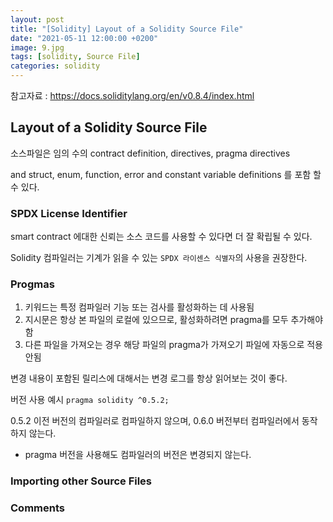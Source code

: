 ```yaml
---
layout: post
title: "[Solidity] Layout of a Solidity Source File"
date: "2021-05-11 12:00:00 +0200" 
image: 9.jpg
tags: [solidity, Source File]
categories: solidity
---
```


참고자료 : https://docs.soliditylang.org/en/v0.8.4/index.html

## Layout of a Solidity Source File

소스파일은 임의 수의 contract definition, directives, pragma directives 

and struct, enum, function, error and constant variable definitions 를 포함 할 수 있다.


### SPDX License Identifier

smart contract 에대한 신뢰는 소스 코드를 사용할 수 있다면 더 잘 확립될 수 있다.

Solidity 컴파일러는 기계가 읽을 수 있는 `SPDX 라이센스 식별자`의 사용을 권장한다.


### Progmas

1. 키워드는 특정 컴파일러 기능 또는 검사를 활성화하는 데 사용됨
2. 지시문은 항상 본 파일의 로컬에 있으므로, 활성화하려면 pragma를 모두 추가해야함
3. 다른 파일을 가져오는 경우 해당 파일의 pragma가 가져오기 파일에 자동으로 적용안됨 

변경 내용이 포함된 릴리스에 대해서는 변경 로그를 항상 읽어보는 것이 좋다.

버전 사용 예시 `pragma solidity ^0.5.2;`

0.5.2 이전 버전의 컴파일러로 컴파일하지 않으며, 0.6.0 버전부터 컴파일러에서 동작하지 않는다.

* pragma 버전을 사용해도 컴파일러의 버전은 변경되지 않는다. 

### Importing other Source Files 



### Comments
